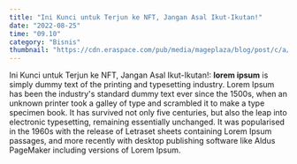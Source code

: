 ```yaml
---
title: "Ini Kunci untuk Terjun ke NFT, Jangan Asal Ikut-Ikutan!"
date: "2022-08-25"
time: "09.10"
category: "Bisnis"
thumbnail: "https://cdn.eraspace.com/pub/media/mageplaza/blog/post/c/a/cara-membuat-nft.jpg"
---
```


Ini Kunci untuk Terjun ke NFT, Jangan Asal Ikut-Ikutan!: **lorem ipsum** is simply dummy text of the printing and typesetting industry. Lorem Ipsum has been the industry's standard dummy text ever since the 1500s, when an unknown printer took a galley of type and scrambled it to make a type specimen book. It has survived not only five centuries, but also the leap into electronic typesetting, remaining essentially unchanged. It was popularised in the 1960s with the release of Letraset sheets containing Lorem Ipsum passages, and more recently with desktop publishing software like Aldus PageMaker including versions of Lorem Ipsum.
